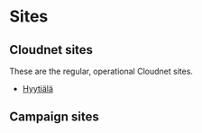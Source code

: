 # Sites

## Cloudnet sites

These are the regular, operational Cloudnet sites.

* [Hyytiälä](sites/hyytiala.md)


## Campaign sites
